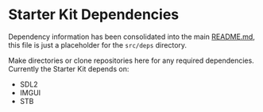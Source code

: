# Starter Kit Dependencies

Dependency information has been consolidated into the main [README.md](../../README.md), this file is just a placeholder for the `src/deps`
directory.

Make directories or clone repositories here for any required dependencies.  Currently the Starter Kit depends on:

- SDL2
- IMGUI
- STB
